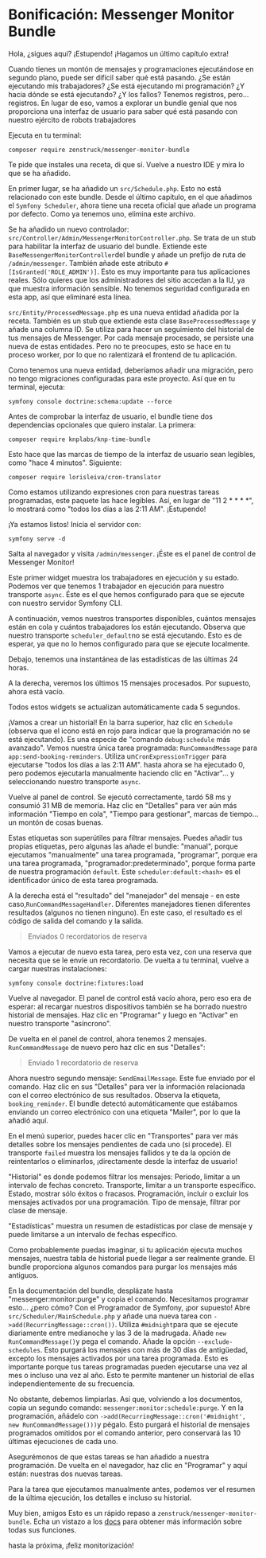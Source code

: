 # Bonificación: Messenger Monitor Bundle

Hola, ¿sigues aquí? ¡Estupendo! ¡Hagamos un último capítulo extra!

Cuando tienes un montón de mensajes y programaciones ejecutándose en segundo plano, puede ser difícil saber qué está pasando. ¿Se están ejecutando mis trabajadores? ¿Se está ejecutando mi programación? ¿Y hacia dónde se está ejecutando? ¿Y los fallos? Tenemos registros, pero... registros. En lugar de eso, vamos a explorar un bundle genial que nos proporciona una interfaz de usuario para saber qué está pasando con nuestro ejército de robots trabajadores

Ejecuta en tu terminal:

```terminal
composer require zenstruck/messenger-monitor-bundle
```

Te pide que instales una receta, di que sí. Vuelve a nuestro IDE y mira lo que se ha añadido.

En primer lugar, se ha añadido un `src/Schedule.php`. Esto no está relacionado con este bundle. Desde el último capítulo, en el que añadimos el `Symfony Scheduler`, ahora tiene una receta oficial que añade un programa por defecto. Como ya tenemos uno, elimina este archivo.

Se ha añadido un nuevo controlador: `src/Controller/Admin/MessengerMonitorController.php`. Se trata de un stub para habilitar la interfaz de usuario del bundle. Extiende este `BaseMessengerMonitorController`del bundle y añade un prefijo de ruta de `/admin/messenger`. También añade este atributo `#[IsGranted('ROLE_ADMIN')]`. Esto es muy importante para tus aplicaciones reales. Sólo quieres que los administradores del sitio accedan a la IU, ya que muestra información sensible. No tenemos seguridad configurada en esta app, así que eliminaré esta línea.

`src/Entity/ProcessedMessage.php` es una nueva entidad añadida por la receta. También es un stub que extiende esta clase `BaseProcessedMessage` y añade una columna ID. Se utiliza para hacer un seguimiento del historial de tus mensajes de Messenger. Por cada mensaje procesado, se persiste una nueva de estas entidades. Pero no te preocupes, esto se hace en tu proceso worker, por lo que no ralentizará el frontend de tu aplicación.

Como tenemos una nueva entidad, deberíamos añadir una migración, pero no tengo migraciones configuradas para este proyecto. Así que en tu terminal, ejecuta:

```terminal
symfony console doctrine:schema:update --force
```

Antes de comprobar la interfaz de usuario, el bundle tiene dos dependencias opcionales que quiero instalar. La primera:

```terminal
composer require knplabs/knp-time-bundle
```

Esto hace que las marcas de tiempo de la interfaz de usuario sean legibles, como "hace 4 minutos". Siguiente:

```terminal
composer require lorisleiva/cron-translator
```

Como estamos utilizando expresiones cron para nuestras tareas programadas, este paquete las hace legibles. Así, en lugar de "11 2 * * * *", lo mostrará como "todos los días a las 2:11 AM". ¡Estupendo!

¡Ya estamos listos! Inicia el servidor con:

```terminal
symfony serve -d
```

Salta al navegador y visita `/admin/messenger`. ¡Éste es el panel de control de Messenger Monitor!

Este primer widget muestra los trabajadores en ejecución y su estado. Podemos ver que tenemos 1 trabajador en ejecución para nuestro transporte `async`. Éste es el que hemos configurado para que se ejecute con nuestro servidor Symfony CLI.

A continuación, vemos nuestros transportes disponibles, cuántos mensajes están en cola y cuántos trabajadores los están ejecutando. Observa que nuestro transporte `scheduler_default`no se está ejecutando. Esto es de esperar, ya que no lo hemos configurado para que se ejecute localmente.

Debajo, tenemos una instantánea de las estadísticas de las últimas 24 horas.

A la derecha, veremos los últimos 15 mensajes procesados. Por supuesto, ahora está vacío.

Todos estos widgets se actualizan automáticamente cada 5 segundos.

¡Vamos a crear un historial! En la barra superior, haz clic en `Schedule` (observa que el icono está en rojo para indicar que la programación no se está ejecutando). Es una especie de "comando `debug:schedule` más avanzado". Vemos nuestra única tarea programada: `RunCommandMessage` para `app:send-booking-reminders`. Utiliza un`CronExpressionTrigger` para ejecutarse "todos los días a las 2:11 AM". hasta ahora se ha ejecutado 0, pero podemos ejecutarla manualmente haciendo clic en "Activar"... y seleccionando nuestro transporte `async`.

Vuelve al panel de control. Se ejecutó correctamente, tardó 58 ms y consumió 31 MB de memoria. Haz clic en "Detalles" para ver aún más información "Tiempo en cola", "Tiempo para gestionar", marcas de tiempo... un montón de cosas buenas.

Estas etiquetas son superútiles para filtrar mensajes. Puedes añadir tus propias etiquetas, pero algunas las añade el bundle: "manual", porque ejecutamos "manualmente" una tarea programada, "programar", porque era una tarea programada, "programador:predeterminado", porque forma parte de nuestra programación `default`. Este `scheduler:default:<hash>` es el identificador único de esta tarea programada.

A la derecha está el "resultado" del "manejador" del mensaje - en este caso,`RunCommandMessageHandler`. Diferentes manejadores tienen diferentes resultados (algunos no tienen ninguno). En este caso, el resultado es el código de salida del comando y la salida.

> Enviados 0 recordatorios de reserva

Vamos a ejecutar de nuevo esta tarea, pero esta vez, con una reserva que necesita que se le envíe un recordatorio. De vuelta a tu terminal, vuelve a cargar nuestras instalaciones:

```terminal
symfony console doctrine:fixtures:load
```

Vuelve al navegador. El panel de control está vacío ahora, pero eso era de esperar: al recargar nuestros dispositivos también se ha borrado nuestro historial de mensajes. Haz clic en "Programar" y luego en "Activar" en nuestro transporte "asíncrono".

De vuelta en el panel de control, ahora tenemos 2 mensajes. `RunCommandMessage` de nuevo pero haz clic en sus "Detalles":

> Enviado 1 recordatorio de reserva

Ahora nuestro segundo mensaje: `SendEmailMessage`. Este fue enviado por el comando. Haz clic en sus "Detalles" para ver la información relacionada con el correo electrónico de sus resultados. Observa la etiqueta, `booking_reminder`. El bundle detectó automáticamente que estábamos enviando un correo electrónico con una etiqueta "Mailer", por lo que la añadió aquí.

En el menú superior, puedes hacer clic en "Transportes" para ver más detalles sobre los mensajes pendientes de cada uno (si procede). El transporte `failed` muestra los mensajes fallidos y te da la opción de reintentarlos o eliminarlos, ¡directamente desde la interfaz de usuario!

"Historial" es donde podemos filtrar los mensajes: Periodo, limitar a un intervalo de fechas concreto. Transporte, limitar a un transporte específico. Estado, mostrar sólo éxitos o fracasos. Programación, incluir o excluir los mensajes activados por una programación. Tipo de mensaje, filtrar por clase de mensaje.

"Estadísticas" muestra un resumen de estadísticas por clase de mensaje y puede limitarse a un intervalo de fechas específico.

Como probablemente puedas imaginar, si tu aplicación ejecuta muchos mensajes, nuestra tabla de historial puede llegar a ser realmente grande. El bundle proporciona algunos comandos para purgar los mensajes más antiguos.

En la documentación del bundle, desplázate hasta "messenger:monitor:purge" y copia el comando. Necesitamos programar esto... ¿pero cómo? Con el Programador de Symfony, ¡por supuesto! Abre `src/Scheduler/MainSchedule.php` y añade una nueva tarea con `->add(RecurringMessage::cron())`. Utiliza `#midnight`para que se ejecute diariamente entre medianoche y las 3 de la madrugada. Añade `new RunCommandMessage()`y pega el comando. Añade la opción `--exclude-schedules`. Esto purgará los mensajes con más de 30 días de antigüedad, excepto los mensajes activados por una tarea programada. Esto es importante porque tus tareas programadas pueden ejecutarse una vez al mes o incluso una vez al año. Esto te permite mantener un historial de ellas independientemente de su frecuencia.

No obstante, debemos limpiarlas. Así que, volviendo a los documentos, copia un segundo comando: `messenger:monitor:schedule:purge`. Y en la programación, añádelo con `->add(RecurringMessage::cron('#midnight', new RunCommandMessage()))`y pégalo. Esto purgará el historial de mensajes programados omitidos por el comando anterior, pero conservará las 10 últimas ejecuciones de cada uno.

Asegurémonos de que estas tareas se han añadido a nuestra programación. De vuelta en el navegador, haz clic en "Programar" y aquí están: nuestras dos nuevas tareas.

Para la tarea que ejecutamos manualmente antes, podemos ver el resumen de la última ejecución, los detalles e incluso su historial.

Muy bien, amigos Esto es un rápido repaso a `zenstruck/messenger-monitor-bundle`. Echa un vistazo a los [docs](https://github.com/zenstruck/messenger-monitor-bundle) para obtener más información sobre todas sus funciones.

hasta la próxima, ¡feliz monitorización!
